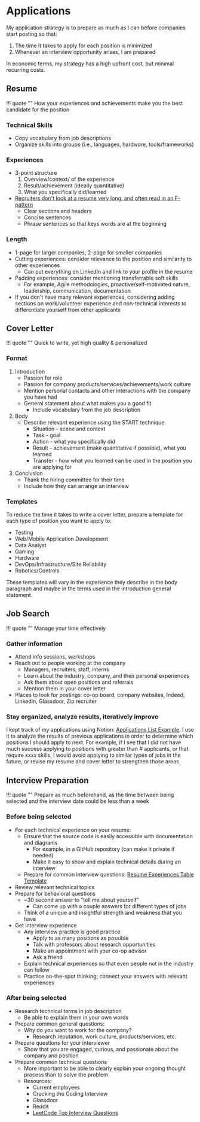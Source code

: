 # Applications

My application strategy is to prepare as much as I can before companies start posting so that:

1. The time it takes to apply for each position is minimized
2. Whenever an interview opportunity arises, I am prepared

In economic terms, my strategy has a high upfront cost, but minimal recurring costs.

## Resume

!!! quote ""
    How your experiences and achievements make you the best candidate for the position

### Technical Skills

- Copy vocabulary from job descriptions
- Organize skills into groups (i.e., languages, hardware, tools/frameworks)

### Experiences

- 3-point structure
    1. Overview/context/ of the experience
    2. Result/achievement (ideally quantitative)
    3. What you specifically did/learned
- [Recruiters don't look at a resume very long, and often read in an F-pattern](https://www.hrdive.com/news/eye-tracking-study-shows-recruiters-look-at-resumes-for-7-seconds/541582/)
    - Clear sections and headers
    - Concise sentences
    - Phrase sentences so that keys words are at the beginning

### Length

- 1-page for larger companies, 2-page for smaller companies
- Cutting experiences: consider relevance to the position and similarity to other experiences
    - Can put everything on LinkedIn and link to your profile in the resume
- Padding experiences: consider mentioning transferrable soft skills
    - For example, Agile methodologies, proactive/self-motivated nature, leadership, communication, documentation
- If you don't have many relevant experiences, considering adding sections on work/volunteer experience and non-technical interests to differentiate yourself from other applicants

## Cover Letter

!!! quote ""
    Quick to write, yet high quality & personalized

### Format

1. Introduction
    - Passion for role
    - Passion for company products/services/achievements/work culture
    - Mention personal contacts and other interactions with the company you have had
    - General statement about what makes you a good fit
        - Include vocabulary from the job description
2. Body
    - Describe relevant experience using the START technique
        - Situation - scene and context
        - Task - goal
        - Action - what you specifically did
        - Result - achievement (make quantitative if possible), what you learned
        - Transfer - how what you learned can be used in the position you are applying for
3. Conclusion
    - Thank the hiring committee for their time
    - Include how they can arrange an interview

### Templates

To reduce the time it takes to write a cover letter,
prepare a template for each type of position you want to apply to:

- Testing
- Web/Mobile Application Development
- Data Analyst
- Gaming
- Hardware
- DevOps/Infrastructure/Site Reliability
- Robotics/Controls

These templates will vary in the experience they describe in the body paragraph
and maybe in the terms used in the introduction general statement.

## Job Search

!!! quote ""
    Manage your time effectively

### Gather information

- Attend info sessions, workshops
- Reach out to people working at the company
    - Managers, recruiters, staff, interns
    - Learn about the industry, company, and their personal experiences
    - Ask them about open positions and referrals
    - Mention them in your cover letter
- Places to look for postings: co-op board, company websites, Indeed, LinkedIn, Glassdoor, Zip recruiter

### Stay organized, analyze results, iteratively improve

I kept track of my applications using Notion: [Applications List Example](https://patrick5546.notion.site/7045ba417e5c43b3ad340f7f995779b4?v=50cd8dcbe9e2466b8c73f1bd9fa9772c).
I use it to analyze the results of previous applications in order to determine which positions I should apply to next.
For example, if I see that I did not have much success applying to positions with greater than *#* applicants,
or that require *xxxx* skills, I would avoid applying to similar types of jobs in the future,
or revise my resume and cover letter to strengthen those areas.

## Interview Preparation

!!! quote ""
    Prepare as much beforehand, as the time between being selected and the interview date could be less than a week

### Before being selected

- For each technical experience on your resume:
    - Ensure that the source code is easily accessible with documentation and diagrams
        - For example, in a GitHub repository (can make it private if needed)
        - Make it easy to show and explain technical details during an interview
    - Prepare for common interview questions: [Resume Experiences Table Template](https://patrick5546.notion.site/fb50e74ce3194687a518737c0087d667?v=0af8635decac4f66b9aafd24eb755e3e)
- Review relevant technical topics
- Prepare for behavioral questions
    - ~30 second answer to "tell me about yourself"
        - Can come up with a couple answers for different types of jobs
    - Think of a unique and insightful strength and weakness that you have
- Get interview experience
    - Any interview practice is good practice
        - Apply to as many positions as possible
        - Talk with professors about research opportunities
        - Make an appointment with your co-op advisor
        - Ask a friend
    - Explain technical experiences so that even people not in the industry can follow
    - Practice on-the-spot thinking; connect your answers with relevant experiences

### After being selected

- Research technical terms in job description
    - Be able to explain them in your own words
- Prepare common general questions:
    - Why do you want to work for the company?
        - Research reputation, work culture, products/services, etc.
- Prepare questions for your interviewer
    - Show that you are engaged, curious, and passionate about the company and position
- Prepare common technical questions
    - More important to be able to clearly explain your ongoing thought process than to solve the problem
    - Resources:
        - Current employees
        - Cracking the Coding Interview
        - Glassdoor
        - Reddit
        - [LeetCode Top Interview Questions](https://leetcode.com/problemset/top-interview-questions/)

